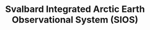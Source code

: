 ---
description: 'An international observing system for long-term measurements in and
  around the Norwegian archipelago of Svalbard addressing Earth System Science questions '
notes: Focused specifically on Svalbard region
shortname: sios
timestamp: Fri, 04 Feb 2022 17:07:26 GMT
title: 'Svalbard Integrated Arctic Earth Observational System (SIOS)

  '
tool/software: 'Svalbard Integrated Arctic Earth Observational System (SIOS)

  '
uuid: 7f6d1321-9f19-47ab-83c7-ee6b9ad41a01
website_link: https://sios-svalbard.org/
---